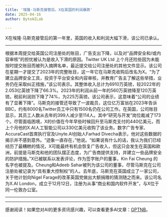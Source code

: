 ```yaml
---
title: '埃隆·马斯克接管后，X在英国的利润暴跌'
date: 2025-04-16
author: ByteAILab

---
```


X在埃隆·马斯克接管后的第一年里，英国的收入和利润大幅下滑，该公司已承认。

---
根据本周提交给英国公司注册处的账目，广告支出下降，以及对“品牌安全和/或内容审核”的担忧被认为是收入下滑的原因。Twitter UK Ltd 上个月还险些因为未能按时提交账目而被列入摘牌名单，最近提交给公司注册处的其他文件显示。该公司在星期一才提交了2023年的完整账目，这一年它在马斯克收购后改名为X。“为了建立品牌安全工具，投资于平台安全和内容审核，并教育广告主了解这些举措，业务仍在采取纠正措施，”该公司表示。其整体收入总计为6910万英镑，较2022年的2.053亿英镑下降了66.3%。2023年的利润从前一年的560万英镑降至120万英镑。税前利润则下降了74%，为225万英镑。该公司表示，这意味着“公司的业绩有了显著下降”。马斯克的接管还导致了一波裁员，这位亿万富翁在2023年告诉BBC，约有8000名Twitter员工中只有1500名仍在公司工作。在英国，公司账目显示，其员工人数从去年的399人减少至114人。其中“研究与开发”岗位裁减了173个。尽管面临困境，X的价值在今年早些时候回升至马斯克支付的440亿美元，而上个月他的X.AI人工智能公司以330亿美元收购了该业务。数字广告专家、AccuraCast首席执行官及Unyte.AI创始人Farhad Divecha表示，他对这些数据的揭示并不感到意外。“迹象一直存在，”他说。“如果说有什么的话，我认为我们已经经历了最糟糕的情况，X可能最终有机会恢复广告收入，但这只会发生在英国和欧洲，前提是马斯克和他的团队摆正态度，为广告商提供支持，并建立一些品牌安全的防护措施。”X已被联系以发表评论，作为签字账户的董事，Kin Fai Cheung 的名字也被提及。Cheung和Adeeb Sahar被列为该公司的董事，尽管马斯克在公司注册处被记录为“具有重大控制权”的人。去年底，马斯克在英国成立了一家公司，关于他计划向Nigel Farage的改革英国党做出大额捐赠的猜测随之而来。该公司名为X.AI London，成立于12月12日，注册为从事“商业和国内软件开发”，与X位于同一伦敦办公室。

---
---
感谢阅读！如果您对AI的更多资讯感兴趣，可以查看更多AI文章：[GPTNB](https://gptnb.com)。